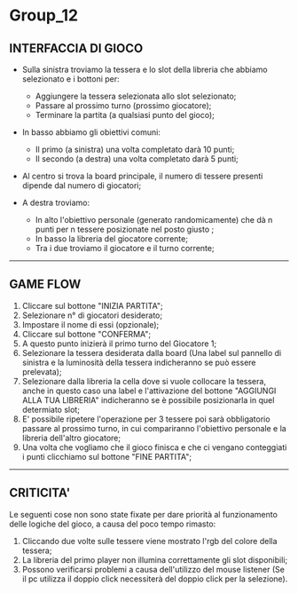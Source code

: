 # Group_12


## INTERFACCIA DI GIOCO
- Sulla sinistra troviamo la tessera e lo slot della libreria che abbiamo selezionato e i bottoni per:
  -  Aggiungere la tessera selezionata allo slot selezionato;
  -  Passare al prossimo turno (prossimo giocatore);
  -  Terminare la partita (a qualsiasi punto del gioco);

- In basso abbiamo gli obiettivi comuni:
  -  Il primo (a sinistra) una volta completato darà 10 punti;
  -  Il secondo (a destra) una volta completato darà 5 punti;

- Al centro si trova la board principale, il numero di tessere presenti dipende dal numero di giocatori;

- A destra troviamo:
  - In alto l'obiettivo personale (generato randomicamente) che dà n punti per n tessere posizionate nel posto giusto ;
  - In basso la libreria del giocatore corrente;
  - Tra i due troviamo il giocatore e il turno corrente;

----------------------------------

## GAME FLOW

1. Cliccare sul bottone "INIZIA PARTITA";
2. Selezionare n° di giocatori desiderato; 
3. Impostare il nome di essi (opzionale);
4. Cliccare sul bottone "CONFERMA";
5. A questo punto inizierà il primo turno del Giocatore 1;
6. Selezionare la tessera desiderata dalla board (Una label sul pannello di sinistra e la luminosità della tessera indicheranno se può essere prelevata);
7. Selezionare dalla libreria la cella dove si vuole collocare la tessera, anche in questo caso una label e l'attivazione del bottone "AGGIUNGI ALLA TUA LIBRERIA" indicheranno se è possibile posizionarla in quel determiato slot;
8. E' possibile ripetere l'operazione per 3 tessere poi sarà obbligatorio passare al prossimo turno, in cui compariranno l'obiettivo personale e la libreria dell'altro giocatore;
9. Una volta che vogliamo che il gioco finisca e che ci vengano conteggiati i punti clicchiamo sul bottone "FINE PARTITA";

-----------------------------------

## CRITICITA'

Le seguenti cose non sono state fixate per dare priorità al funzionamento delle logiche del gioco, a causa del poco tempo rimasto:
1. Cliccando due volte sulle tessere viene mostrato l'rgb del colore della tessera;
2. La libreria del primo player non illumina correttamente gli slot disponibili; 
3. Possono verificarsi problemi a causa dell'utilizzo del mouse listener (Se il pc utilizza il doppio click necessiterà del doppio click per la selezione).
